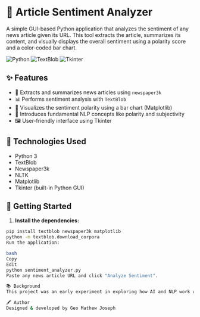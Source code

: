 # 📰 Article Sentiment Analyzer

A simple GUI-based Python application that analyzes the sentiment of any news article given its URL. This tool extracts the article, summarizes its content, and visually displays the overall sentiment using a polarity score and a color-coded bar chart.

![Python](https://img.shields.io/badge/Made%20with-Python-blue.svg)
![TextBlob](https://img.shields.io/badge/NLP-TextBlob-green.svg)
![Tkinter](https://img.shields.io/badge/GUI-Tkinter-yellow.svg)

## ✨ Features

- 📰 Extracts and summarizes news articles using `newspaper3k`
- 📊 Performs sentiment analysis with `TextBlob`
- 🎨 Visualizes the sentiment polarity using a bar chart (Matplotlib)
- 🧠 Introduces fundamental NLP concepts like polarity and subjectivity
- 🖼️ User-friendly interface using Tkinter

## 🧰 Technologies Used

- Python 3
- TextBlob
- Newspaper3k
- NLTK
- Matplotlib
- Tkinter (built-in Python GUI)

## 🚀 Getting Started

1. **Install the dependencies:**

```bash
pip install textblob newspaper3k matplotlib
python -m textblob.download_corpora
Run the application:

bash
Copy
Edit
python sentiment_analyzer.py
Paste any news article URL and click "Analyze Sentiment".

📚 Background
This project was an early experiment in exploring how AI and NLP work under the hood. It helped me get hands-on with article parsing, sentiment scoring, and GUI development. Looking back, it’s a simple app—but it laid the foundation for everything I’ve built since then.

🖋️ Author
Designed & developed by Geo Mathew Joseph
